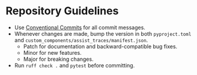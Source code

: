 # Repository Guidelines

- Use [Conventional Commits](https://www.conventionalcommits.org/) for all commit messages.
- Whenever changes are made, bump the version in both `pyproject.toml` and `custom_components/assist_traces/manifest.json`.
  - Patch for documentation and backward-compatible bug fixes.
  - Minor for new features.
  - Major for breaking changes.
- Run `ruff check .` and `pytest` before committing.
